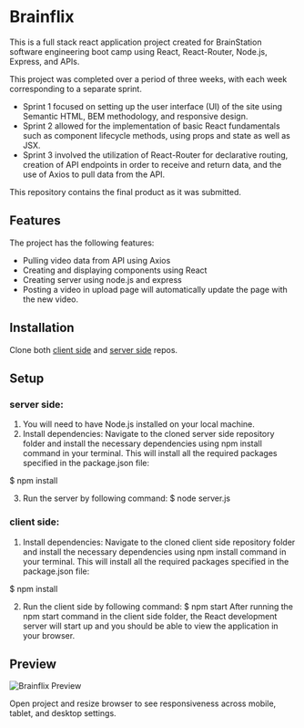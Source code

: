 # Brainflix
This is a full stack react application project created for BrainStation software engineering boot camp using React, React-Router, Node.js, Express, and APIs.

This project was completed over a period of three weeks, with each week corresponding to a separate sprint.

- Sprint 1 focused on setting up the user interface (UI) of the site using Semantic HTML, BEM methodology, and responsive design.
- Sprint 2 allowed for the implementation of basic React fundamentals such as component lifecycle methods, using props and state as well as JSX.
- Sprint 3 involved the utilization of React-Router for declarative routing, creation of API endpoints in order to receive and return data, and the use of Axios to pull data from the API.

This repository contains the final product as it was submitted.

## Features
The project has the following features:

- Pulling video data from API using Axios
- Creating and displaying components using React
- Creating server using node.js and express
- Posting a video in upload page will automatically update the page with the new video.

## Installation

Clone both [client side](https://github.com/AlirezaAnzali/BrainFlix)  and [server side](https://github.com/AlirezaAnzali/Brainflix-api) repos.

## Setup

### server side:
1. You will need to have Node.js installed on your local machine.
2. Install dependencies: Navigate to the cloned server side repository folder and install the necessary dependencies using npm install command in your terminal. This will install all the required packages specified in the package.json file:

$ npm install


3. Run the server by following command:
$ node server.js

### client side:
1. Install dependencies: Navigate to the cloned client side repository folder and install the necessary dependencies using npm install command in your terminal. This will install all the required packages specified in the package.json file:

$ npm install

2. Run the client side by following command:
$ npm start
After running the npm start command in the client side folder, the React development server will start up and you should be able to view the application in your browser.


## Preview

![Brainflix Preview](Animation.gif)

Open project and resize browser to see responsiveness across mobile, tablet, and desktop settings.


